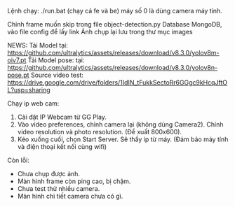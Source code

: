 Lệnh chạy: ./run.bat (chạy cả fe và be)
máy số 0 là dùng camera máy tính.

Chỉnh frame muốn skip trong file object-detection.py
Database MongoDB, vào file config để lấy link
Ảnh chụp lại lưu trong thư mục images

NEWS:
Tải Model tại: https://github.com/ultralytics/assets/releases/download/v8.3.0/yolov8m-oiv7.pt
Tải Model pose: tại: https://github.com/ultralytics/assets/releases/download/v8.3.0/yolov8n-pose.pt
Source video test: https://drive.google.com/drive/folders/1IdIN_tFukkSectoRr6GGgc9kHcqJftOL?usp=sharing

Chạy ip web cam:
1. Cài đặt IP Webcam từ GG Play.
2. Vào video preferences, chỉnh camera lại (không dùng Camera2). Chỉnh video resolution và photo resolution. (Đề xuất 800x600).
3. Kéo xuống cuối, chọn Start Server. Sẽ thấy ip từ máy. (Đảm bảo máy tính và điện thoại kết nối cùng wifi)

Còn lỗi:
- Chưa chụp được ảnh.
- Màn hình frame còn ping cao, bị chậm.
- Chưa test thử nhiều camera.
- Màn hình chi tiết camera chưa có gì.
